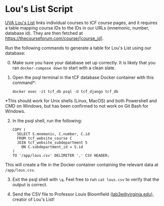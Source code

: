 # Lou's List Script
[UVA Lou's List](louslist.org) links individual courses to tCF course pages, and it requires a table mapping course IDs to the IDs in our URLs (mnemonic, number, database id). They are then fetched at https://thecourseforum.com/course/[course_id].

Run the following commands to generate a table for Lou's List using our database:

0. Make sure you have your database set up correctly. It is likely that you ran `docker-compose down` to start with a clean slate.

1. Open the psql terminal in the tCF database Docker container with this command*:
    ```
    docker exec -it tcf_db psql -U tcf_django tcf_db
    ```

*This should work for Unix shells (Linux, MacOS) and both Powershell and CMD on Windows, but has been confirmed to not work on Git Bash for Windows.

2. In the psql shell, run the following:
    ```
    COPY (
      SELECT S.mnemonic, C.number, C.id
      FROM tcf_website_course C
      JOIN tcf_website_subdepartment S
        ON C.subdepartment_id = S.id
    )
    TO '/app/lous.csv' DELIMITER ',' CSV HEADER;
    ```
This will create a file in the Docker container containing the relevant data at `/app/lous.csv`. 

3. Exit the psql shell with `\q`. Feel free to run `cat lous.csv` to verify that the output is correct.

4. Send the CSV file to Professor Louis Bloomfield (lab3e@virginia.edu), creator of Lou's List!
